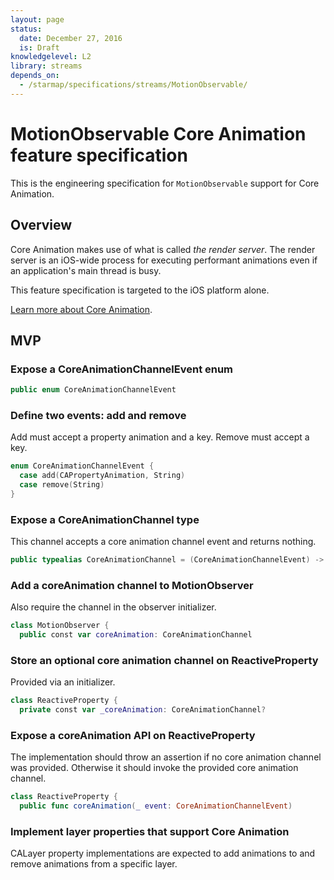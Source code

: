 ```yaml
---
layout: page
status:
  date: December 27, 2016
  is: Draft
knowledgelevel: L2
library: streams
depends_on:
  - /starmap/specifications/streams/MotionObservable/
---
```


# MotionObservable Core Animation feature specification

This is the engineering specification for `MotionObservable` support for Core Animation.

## Overview

Core Animation makes use of what is called *the render server*. The render server is an iOS-wide
process for executing performant animations even if an application's main thread is busy.

This feature specification is targeted to the iOS platform alone.

[Learn more about Core Animation](http://devstreaming.apple.com/videos/wwdc/2014/419xxli6f60a6bs/419/419_advanced_graphics_and_animation_performance.pdf).

## MVP

### Expose a CoreAnimationChannelEvent enum

```swift
public enum CoreAnimationChannelEvent
```

### Define two events: add and remove

Add must accept a property animation and a key. Remove must accept a key.

```swift
enum CoreAnimationChannelEvent {
  case add(CAPropertyAnimation, String)
  case remove(String)
}
```

### Expose a CoreAnimationChannel type

This channel accepts a core animation channel event and returns nothing.

```swift
public typealias CoreAnimationChannel = (CoreAnimationChannelEvent) -> Void
```

### Add a coreAnimation channel to MotionObserver

Also require the channel in the observer initializer.

```swift
class MotionObserver {
  public const var coreAnimation: CoreAnimationChannel
```

### Store an optional core animation channel on ReactiveProperty

Provided via an initializer.

```swift
class ReactiveProperty {
  private const var _coreAnimation: CoreAnimationChannel?
```

### Expose a coreAnimation API on ReactiveProperty

The implementation should throw an assertion if no core animation channel was provided. Otherwise
it should invoke the provided core animation channel.

```swift
class ReactiveProperty {
  public func coreAnimation(_ event: CoreAnimationChannelEvent)
```

### Implement layer properties that support Core Animation

CALayer property implementations are expected to add animations to and remove animations from a
specific layer.
